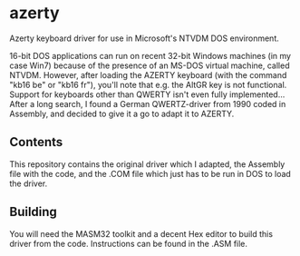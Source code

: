 azerty
======

Azerty keyboard driver for use in Microsoft's NTVDM DOS environment.

16-bit DOS applications can run on recent 32-bit Windows machines (in my case Win7) because of the presence of an MS-DOS virtual machine, called NTVDM.
However, after loading the AZERTY keyboard (with the command "kb16 be" or "kb16 fr"), you'll note that e.g. the AltGR key is not functional. Support for keyboards other than QWERTY isn't even fully implemented...
After a long search, I found a German QWERTZ-driver from 1990 coded in Assembly, and decided to give it a go to adapt it to AZERTY.

Contents
--------

This repository contains the original driver which I adapted, the Assembly file with the code, and the .COM file which just has to be run in DOS to load the driver.

Building
--------

You will need the MASM32 toolkit and a decent Hex editor to build this driver from the code. Instructions can be found in the .ASM file.
